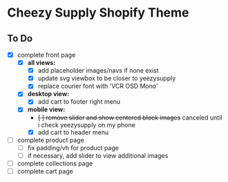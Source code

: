 # Cheezy Supply Shopify Theme

## To Do

* [x] complete front page
  * [x] **all views:**
    * [x] add placeholder images/navs if none exist
    * [x] update svg viewbox to be closer to yeezysupply
    * [x] replace courier font with 'VCR OSD Mono'
  * [x] **desktop view:**
    * [x] add cart to footer right menu
  * [x] **mobile view:**
    * ~~[ ] remove slider and show centered block images~~ canceled until i check yeezysupply on my phone
    * [x] add cart to header menu
* [ ] complete product page
  * [ ] fix padding/vh for product page
  * [ ] if necessary, add slider to view additional images
* [ ] complete collections page
* [ ] complete cart page
